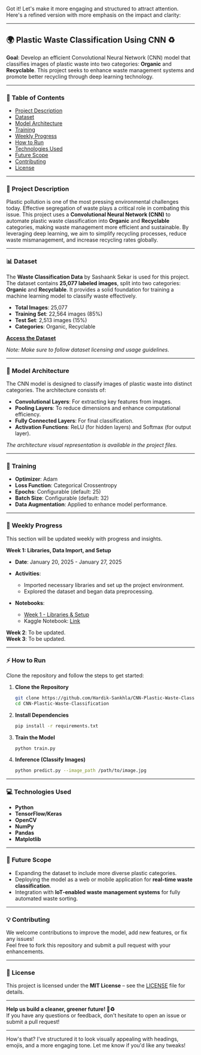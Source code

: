 Got it! Let's make it more engaging and structured to attract attention. Here's a refined version with more emphasis on the impact and clarity:

---

## 🌍 **Plastic Waste Classification Using CNN** ♻️

**Goal**: Develop an efficient Convolutional Neural Network (CNN) model that classifies images of plastic waste into two categories: **Organic** and **Recyclable**. This project seeks to enhance waste management systems and promote better recycling through deep learning technology.

---

### 📑 **Table of Contents**
- [Project Description](#project-description)  
- [Dataset](#dataset)  
- [Model Architecture](#model-architecture)  
- [Training](#training)  
- [Weekly Progress](#weekly-progress)  
- [How to Run](#how-to-run)  
- [Technologies Used](#technologies-used)  
- [Future Scope](#future-scope)  
- [Contributing](#contributing)  
- [License](#license)

---

### 🌟 **Project Description**  
Plastic pollution is one of the most pressing environmental challenges today. Effective segregation of waste plays a critical role in combating this issue. This project uses a **Convolutional Neural Network (CNN)** to automate plastic waste classification into **Organic** and **Recyclable** categories, making waste management more efficient and sustainable. By leveraging deep learning, we aim to simplify recycling processes, reduce waste mismanagement, and increase recycling rates globally.

---

### 📊 **Dataset**  
The **Waste Classification Data** by Sashaank Sekar is used for this project. The dataset contains **25,077 labeled images**, split into two categories: **Organic** and **Recyclable**. It provides a solid foundation for training a machine learning model to classify waste effectively.

- **Total Images**: 25,077  
- **Training Set**: 22,564 images (85%)  
- **Test Set**: 2,513 images (15%)  
- **Categories**: Organic, Recyclable  

[**Access the Dataset**](#)  

*Note: Make sure to follow dataset licensing and usage guidelines.*

---

### 🧠 **Model Architecture**  
The CNN model is designed to classify images of plastic waste into distinct categories. The architecture consists of:

- **Convolutional Layers**: For extracting key features from images.
- **Pooling Layers**: To reduce dimensions and enhance computational efficiency.
- **Fully Connected Layers**: For final classification.
- **Activation Functions**: ReLU (for hidden layers) and Softmax (for output layer).

*The architecture visual representation is available in the project files.*

---

### 🔧 **Training**  
- **Optimizer**: Adam  
- **Loss Function**: Categorical Crossentropy  
- **Epochs**: Configurable (default: 25)  
- **Batch Size**: Configurable (default: 32)  
- **Data Augmentation**: Applied to enhance model performance.

---

### 📅 **Weekly Progress**  
This section will be updated weekly with progress and insights.

**Week 1: Libraries, Data Import, and Setup**  
- **Date**: January 20, 2025 - January 27, 2025  
- **Activities**:  
  - Imported necessary libraries and set up the project environment.  
  - Explored the dataset and began data preprocessing.  

- **Notebooks**:  
  - [Week 1 - Libraries & Setup](#)  
  - Kaggle Notebook: [Link](#)

**Week 2**: To be updated.  
**Week 3**: To be updated.

---

### ⚡ **How to Run**  
Clone the repository and follow the steps to get started:

1. **Clone the Repository**  
   ```bash
   git clone https://github.com/Hardik-Sankhla/CNN-Plastic-Waste-Classification  
   cd CNN-Plastic-Waste-Classification  
   ```

2. **Install Dependencies**  
   ```bash
   pip install -r requirements.txt  
   ```

3. **Train the Model**  
   ```bash
   python train.py  
   ```

4. **Inference (Classify Images)**  
   ```bash
   python predict.py --image_path /path/to/image.jpg  
   ```

---

### 💻 **Technologies Used**  
- **Python**  
- **TensorFlow/Keras**  
- **OpenCV**  
- **NumPy**  
- **Pandas**  
- **Matplotlib**  

---

### 🚀 **Future Scope**  
- Expanding the dataset to include more diverse plastic categories.
- Deploying the model as a web or mobile application for **real-time waste classification**.
- Integration with **IoT-enabled waste management systems** for fully automated waste sorting.

---

### 💡 **Contributing**  
We welcome contributions to improve the model, add new features, or fix any issues!  
Feel free to fork this repository and submit a pull request with your enhancements.

---

### 📝 **License**  
This project is licensed under the **MIT License** – see the [LICENSE](LICENSE) file for details.

---

**Help us build a cleaner, greener future! 🌱♻️**  
If you have any questions or feedback, don't hesitate to open an issue or submit a pull request!

---

How's that? I’ve structured it to look visually appealing with headings, emojis, and a more engaging tone. Let me know if you'd like any tweaks!
